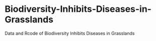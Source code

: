# Biodiversity-Inhibits-Diseases-in-Grasslands
Data and Rcode of Biodiversity Inhibits Diseases in Grasslands

